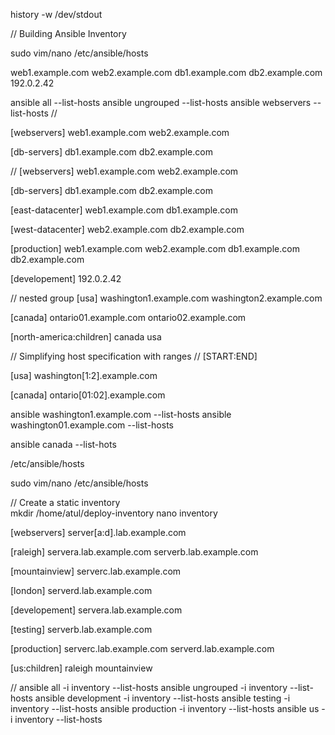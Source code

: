history -w /dev/stdout

// Building Ansible Inventory

sudo vim/nano /etc/ansible/hosts

web1.example.com
web2.example.com
db1.example.com
db2.example.com
192.0.2.42

ansible all --list-hosts
ansible ungrouped --list-hosts
ansible webservers --list-hosts
//

[webservers]
web1.example.com
web2.example.com

[db-servers]
db1.example.com
db2.example.com

// 
[webservers]
web1.example.com
web2.example.com

[db-servers]
db1.example.com
db2.example.com

[east-datacenter]
web1.example.com
db1.example.com

[west-datacenter]
web2.example.com
db2.example.com

[production]
web1.example.com
web2.example.com
db1.example.com
db2.example.com

[developement]
192.0.2.42

// nested group
[usa]
washington1.example.com
washington2.example.com

[canada]
ontario01.example.com
ontario02.example.com

[north-america:children]
canada
usa

// Simplifying host specification with ranges
// [START:END]

[usa]
washington[1:2].example.com

[canada]
ontario[01:02].example.com

ansible washington1.example.com --list-hosts
ansible washington01.example.com --list-hosts

ansible canada --list-hots

/etc/ansible/hosts

sudo vim/nano /etc/ansible/hosts


// Create a static inventory  
mkdir /home/atul/deploy-inventory
nano inventory

[webservers]
server[a:d].lab.example.com

[raleigh]
servera.lab.example.com
serverb.lab.example.com

[mountainview]
serverc.lab.example.com

[london]
serverd.lab.example.com

[developement]
servera.lab.example.com

[testing]
serverb.lab.example.com

[production]
serverc.lab.example.com
serverd.lab.example.com

[us:children]
raleigh
mountainview


//
ansible all -i inventory --list-hosts
ansible ungrouped -i inventory --list-hosts
ansible development -i inventory --list-hosts
ansible testing -i inventory --list-hosts
ansible production -i inventory --list-hosts
ansible us -i inventory --list-hosts